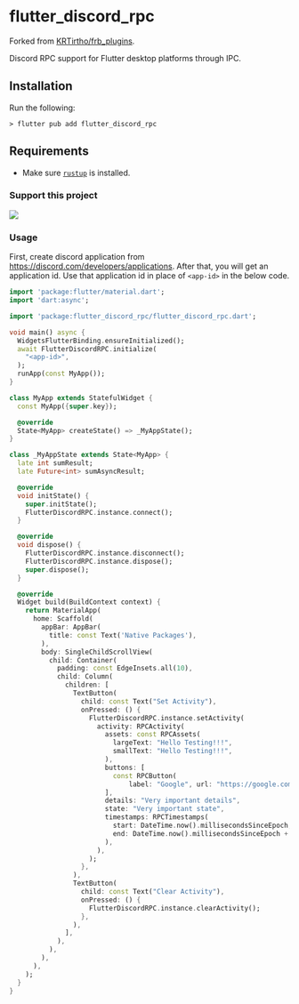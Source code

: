 # flutter_discord_rpc

Forked from [KRTirtho/frb_plugins](https://github.com/KRTirtho/frb_plugins/tree/main/packages/flutter_discord_rpc).

Discord RPC support for Flutter desktop platforms through IPC.

## Installation

Run the following:

```shell
> flutter pub add flutter_discord_rpc
```

## Requirements
- Make sure [`rustup`](https://rustup.rs) is installed.

### Support this project

<a href="https://www.buymeacoffee.com/krtirtho"><img src="https://img.buymeacoffee.com/button-api/?text=Buy me a coffee&emoji=&slug=krtirtho&button_colour=FFDD00&font_colour=000000&font_family=Cookie&outline_colour=000000&coffee_colour=ffffff" /></a>

### Usage

First, create discord application from https://discord.com/developers/applications. After that, you will get an application id. Use that application id in place of `<app-id>` in the below code.

```dart
import 'package:flutter/material.dart';
import 'dart:async';

import 'package:flutter_discord_rpc/flutter_discord_rpc.dart';

void main() async {
  WidgetsFlutterBinding.ensureInitialized();
  await FlutterDiscordRPC.initialize(
    "<app-id>",
  );
  runApp(const MyApp());
}

class MyApp extends StatefulWidget {
  const MyApp({super.key});

  @override
  State<MyApp> createState() => _MyAppState();
}

class _MyAppState extends State<MyApp> {
  late int sumResult;
  late Future<int> sumAsyncResult;

  @override
  void initState() {
    super.initState();
    FlutterDiscordRPC.instance.connect();
  }

  @override
  void dispose() {
    FlutterDiscordRPC.instance.disconnect();
    FlutterDiscordRPC.instance.dispose();
    super.dispose();
  }

  @override
  Widget build(BuildContext context) {
    return MaterialApp(
      home: Scaffold(
        appBar: AppBar(
          title: const Text('Native Packages'),
        ),
        body: SingleChildScrollView(
          child: Container(
            padding: const EdgeInsets.all(10),
            child: Column(
              children: [
                TextButton(
                  child: const Text("Set Activity"),
                  onPressed: () {
                    FlutterDiscordRPC.instance.setActivity(
                      activity: RPCActivity(
                        assets: const RPCAssets(
                          largeText: "Hello Testing!!!",
                          smallText: "Hello Testing!!!",
                        ),
                        buttons: [
                          const RPCButton(
                              label: "Google", url: "https://google.com"),
                        ],
                        details: "Very important details",
                        state: "Very important state",
                        timestamps: RPCTimestamps(
                          start: DateTime.now().millisecondsSinceEpoch,
                          end: DateTime.now().millisecondsSinceEpoch + 1000,
                        ),
                      ),
                    );
                  },
                ),
                TextButton(
                  child: const Text("Clear Activity"),
                  onPressed: () {
                    FlutterDiscordRPC.instance.clearActivity();
                  },
                ),
              ],
            ),
          ),
        ),
      ),
    );
  }
}
```
